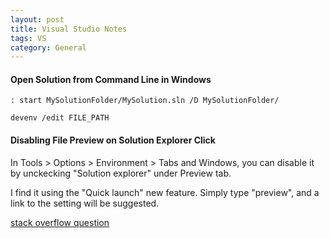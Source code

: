 ```yaml
---
layout: post
title: Visual Studio Notes
tags: VS
category: General
---
```


#### Open Solution from Command Line in Windows ####

~~~
: start MySolutionFolder/MySolution.sln /D MySolutionFolder/
~~~

~~~
devenv /edit FILE_PATH
~~~

#### Disabling File Preview on Solution Explorer Click ####


In Tools > Options > Environment > Tabs and Windows, you can disable it by unckecking "Solution explorer" under Preview tab.

I find it using the "Quick launch" new feature. Simply type "preview", and a link to the setting will be suggested. 

[stack overflow question](http://stackoverflow.com/questions/10952185/disable-file-preview-in-vs2012)  
